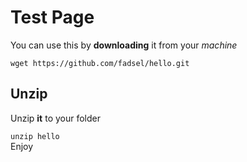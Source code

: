 # Test Page
You can use this by <strong>downloading</strong> it from your *machine*

`wget https://github.com/fadsel/hello.git`

## Unzip
Unzip <strong>it</strong> to your folder

`unzip hello`
</br>
Enjoy
